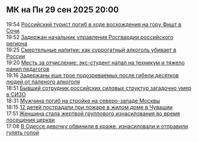 <h2>МК на Пн 29 сен 2025 20:00</h2><!--2025-09-29 19:54:45-->
<div class="rssn">
  <div><span class="smaller gray hspace">19:54</span> <a class="nodecor" href="https://www.mk.ru/incident/2025/09/29/rossiyskiy-turist-pogib-v-khode-voskhozhdeniya-na-goru-fisht-v-sochi.html">Российский турист погиб в ходе восхождения на гору Фишт в Сочи</a></div>
</div>
<div class="rssn">
  <div><span class="smaller gray hspace">19:52</span> <a class="nodecor" href="https://www.mk.ru/incident/2025/09/29/zaderzhan-nachalnik-upravleniya-rosgvardii-rossiyskogo-regiona.html">Задержан начальник управления Росгвардии российского региона</a></div>
</div>
<div class="rssn">
  <div><span class="smaller gray hspace">19:25</span> <a class="nodecor" href="https://www.mk.ru/incident/2025/09/29/smertelnye-napitki-kak-surrogatnyy-alkogol-ubivaet-v-rossii.html">Смертельные напитки: как суррогатный алкоголь убивает в России</a></div>
</div>
<div class="rssn">
  <div><span class="smaller gray hspace">19:20</span> <a class="nodecor" href="https://www.mk.ru/incident/2025/09/29/mest-za-otchislenie-eksstudent-napal-na-tekhnikum-i-tyazhelo-ranil-pedagogov.html">Месть за отчисление: экс-студент напал на техникум и тяжело ранил педагогов</a></div>
</div>
<div class="rssn">
  <div><span class="smaller gray hspace">19:16</span> <a class="nodecor" href="https://www.mk.ru/incident/2025/09/29/zaderzhany-eshhe-troe-podozrevaemykh-posle-gibeli-desyatkov-lyudey-ot-palenogo-alkogolya.html">Задержаны еще трое подозреваемых после гибели десятков людей от паленого алкоголя</a></div>
</div>
<div class="rssn">
  <div><span class="smaller gray hspace">18:51</span> <a class="nodecor" href="https://www.mk.ru/incident/2025/09/29/byvshiy-sotrudnik-rossiyskikh-silovykh-struktur-zagadochno-umer-v-sizo.html">Бывший сотрудник российских силовых структур загадочно умер в СИЗО</a></div>
</div>
<div class="rssn">
  <div><span class="smaller gray hspace">18:31</span> <a class="nodecor" href="https://www.mk.ru/incident/2025/09/29/muzhchina-pogib-na-stroyke-na-severozapade-moskvy.html">Мужчина погиб на стройке на северо-западе Москвы</a></div>
</div>
<div class="rssn">
  <div><span class="smaller gray hspace">18:15</span> <a class="nodecor" href="https://www.mk.ru/incident/2025/09/29/12-detey-postradali-pri-pozhare-v-zhilom-dome-v-chuvashii.html">12 детей пострадали при пожаре в жилом доме в Чувашии</a></div>
</div>
<div class="rssn">
  <div><span class="smaller gray hspace">17:51</span> <a class="nodecor" href="https://www.mk.ru/incident/2025/09/29/zhenshhina-stala-zhertvoy-gruppovogo-iznasilovaniya-vo-vremya-poseshheniya-cerkvi.html">Женщина стала жертвой группового изнасилования во время посещения церкви</a></div>
</div>
<div class="rssn">
  <div><span class="smaller gray hspace">17:08</span> <a class="nodecor" href="https://www.mk.ru/incident/2025/09/29/v-odesse-devochku-obvinili-v-krazhe-iznasilovali-i-otpravili-gulyat-goloy.html">В Одессе девочку обвинили в краже, изнасиловали и отправили гулять голой</a></div>
</div><div class="rssurl gray smaller" style="display:none">https://www.mk.ru/rss/incident/index.xml</div>